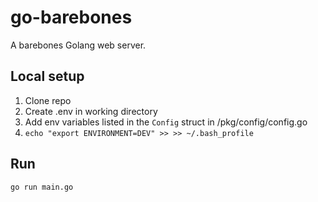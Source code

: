 # go-barebones

A barebones Golang web server.

## Local setup

1. Clone repo
2. Create .env in working directory
3. Add env variables listed in the `Config` struct in /pkg/config/config.go
4. ```echo "export ENVIRONMENT=DEV" >> >> ~/.bash_profile```

## Run

```go run main.go```

